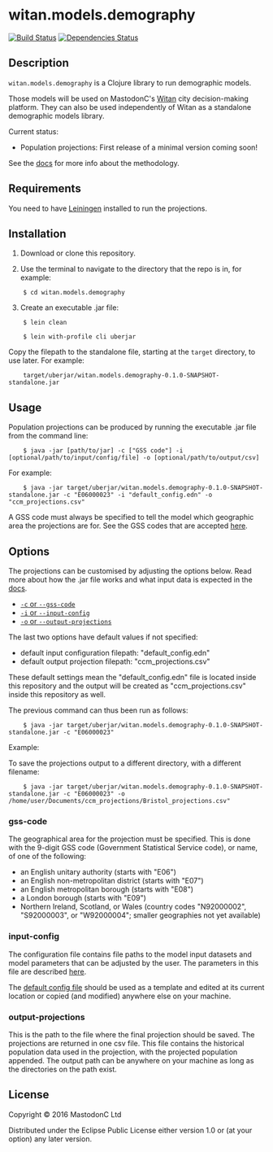 # witan.models.demography

[![Build Status](https://circleci.com/gh/MastodonC/witan.models.demography.svg?style=shield)](https://circleci.com/gh/MastodonC/witan.models.demography) [![Dependencies Status](https://jarkeeper.com/MastodonC/witan.models.demography/status.svg)](https://jarkeeper.com/MastodonC/witan.models.demography)


## Description

`witan.models.demography` is a Clojure library to run demographic models.

Those models will be used on MastodonC's [Witan](http://www.mastodonc.com/products/witan/) city decision-making platform.
They can also be used independently of Witan as a standalone demographic models library.

Current status:
* Population projections: First release of a minimal version coming soon!

See the [docs](https://github.com/MastodonC/witan.models.demography/blob/master/doc/intro.md) for more info about the methodology.

## Requirements

You need to have [Leiningen](http://leiningen.org/) installed to run the projections.

## Installation

1) Download or clone this repository.

2) Use the terminal to navigate to the directory that the repo is in, for example:
```
	$ cd witan.models.demography
```

3) Create an executable .jar file:
```
	$ lein clean

	$ lein with-profile cli uberjar
```

Copy the filepath to the standalone file, starting at the `target` directory, to use later. For example:
```
    target/uberjar/witan.models.demography-0.1.0-SNAPSHOT-standalone.jar
```

## Usage
Population projections can be produced by running the executable .jar file from the command line:  

```
    $ java -jar [path/to/jar] -c ["GSS code"] -i [optional/path/to/input/config/file] -o [optional/path/to/output/csv] 
```

For example:
```
    $ java -jar target/uberjar/witan.models.demography-0.1.0-SNAPSHOT-standalone.jar -c "E06000023" -i "default_config.edn" -o "ccm_projections.csv" 
```
A GSS code must always be specified to tell the model which geographic area the projections are for. See the GSS codes that are accepted [here](#gss-code).

## Options

The projections can be customised by adjusting the options below. Read more about how the .jar file works and what input data is expected in the [docs](https://github.com/MastodonC/witan.models.demography/tree/master/doc/run-model.md).

* [`-c` or `--gss-code`](#gss-code)
* [`-i` or `--input-config`](#input-config)
* [`-o` or `--output-projections`](#output-projections)


The last two options have default values if not specified:

* default input configuration filepath: "default_config.edn"
* default output projection filepath: "ccm_projections.csv"

These default settings mean the "default_config.edn" file is located inside this repository and the output will be created as "ccm_projections.csv" inside this repository as well.

The previous command can thus been run as follows:

```
	$ java -jar target/uberjar/witan.models.demography-0.1.0-SNAPSHOT-standalone.jar -c "E06000023"
```

Example:

To save the projections output to a different directory, with a different filename:

```
	$ java -jar target/uberjar/witan.models.demography-0.1.0-SNAPSHOT-standalone.jar -c "E06000023" -o /home/user/Documents/ccm_projections/Bristol_projections.csv" 
```

### gss-code

The geographical area for the projection must be specified. This is done with the 9-digit GSS code (Government Statistical Service code), or name, of one of the following:

  * an English unitary authority (starts with "E06")   
  * an English non-metropolitan district (starts with "E07")   
  * an English metropolitan borough (starts with "E08")   
  * a London borough (starts with "E09")   
  * Northern Ireland, Scotland, or Wales (country codes "N92000002", "S92000003", or "W92000004"; smaller geographies not yet available)

### input-config

The configuration file contains file paths to the model input datasets and model parameters that can be adjusted by the user. The parameters in this file are described [here](doc/run-model.md).

The [default config file](https://github.com/MastodonC/witan.models.demography/blob/master/default_config.edn) should be used as a template and edited at its current location or copied (and modified) anywhere else on your machine.

### output-projections

This is the path to the file where the final projection should be saved. The projections are returned in one csv file. This file contains the historical population data used in the projection, with the projected population appended. The output path can be anywhere on your machine as long as the directories on the path exist. 


## License

Copyright © 2016 MastodonC Ltd

Distributed under the Eclipse Public License either version 1.0 or (at
your option) any later version.